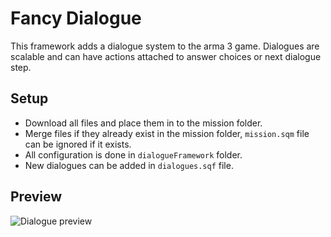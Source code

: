﻿# Fancy Dialogue
This framework adds a dialogue system to the arma 3 game. 
Dialogues are scalable and can have actions attached to answer choices or next dialogue step.
## Setup
* Download all files and place them in to the mission folder.
* Merge files if they already exist in the mission folder, `mission.sqm` file can be ignored if it exists.
* All configuration is done in `dialogueFramework` folder.
* New dialogues can be added in `dialogues.sqf` file.
## Preview
![Dialogue preview](https://i.ibb.co/Gd6Zwmc/Capture.png)
